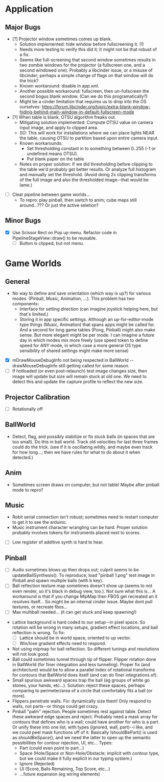 # Application

## Major Bugs
- [?] Projector window sometimes comes up blank.
	- Solution implemented: hide window before fullscreening it. (!)
	- Needs more testing to verify this did it; It might not be that robust of a fix.
	- Seems like full-screening that second window sometimes results in two zombie windows for the projector (a fullscreen one, and a second windowed one). Probably a libcinder issue, or a misuse of libcinder; perhaps a simple change of flags on that window will do the trick? 
	- Known workaround: disable <HasConfigWindow> in app.xml.
	- Another possible workaround: fullscreen, then un-fullscreen the second bogus blank window. (Can we do this programatically?)
	- Might be a cinder limitation that requires us to drop into the OS ourselves:
		https://forum.libcinder.org/topic/extra-blank-window-hiding-behind-main-window-in-default-fullscreen-mode
- [?] When table is blank, OTSU algorithm freaks out.
	- Mitigating solution implemented: Compute OTSU value on camera input image, and apply to clipped area.
	- SO: This will work for installations where we can place lights NEAR the table, causing OTSU to partition based upon entire camera input.
	- Known workarounds:
		- Set thresholding constant in <Vision> to something between 0..255 (-1 or undefined means OTSU).
		- Put blank paper on the table
	- Notes on proper solution: If we did thresholding before clipping to the table we'd probably get better results. Or analyze full histogram and manually set the threshold. (Avoid doing 2x clipping transforms of the full image and also the thresholded image--that would be lame.)
- [ ] Clear pipeline between game worlds...
	- To repro: play pinball, then switch to anim; cube maps still around...??? Or just the active seletion?

## Minor Bugs
- [x] Use Scissor Rect on Pop up menu. Refactor code in PipelineStageView::draw() to be reusable.
	- [ ] Button is clipped, but not menu.

# Game Worlds

## General
- No way to define and save orientation (which way is up?) for various modes. (Pinball, Music, Animation, ...). This problem has two components:
	- Interface for setting direction (can imagine joystick helping here, but that's limited.)
	- Storing it in app specific settings. Although an up-for-editor-mode type things (Music, Animation) that spans apps might be called for. And a second for long game tables (Pong, Pinball) might also make sense. But more elegant might be per mode. I can imagine a future day in which modes mix more freely (use speed token to define speed for ANY mode, in which case a more general OS type sensibility of shared settings might make more sense)
- [x] mDrawMouseDebugInfo not being respected in BallWorld -- drawMouseDebugInfo still getting called for some reason.
- [ ] If hotloaded (or even post-relaunch) test image changes size, then image will update but size will remain stuck at old one. We need to detect this and update the capture profile to reflect the new size. 

## Projector Calibration

- [ ] Rotationally off

## BallWorld
- Detect, flag, and possibly stabilize or fix stuck balls (in spaces that are too small). Do this in ball world. Track old velocities for last three frames could do the trick. (see if it is oscillating wildly, and maybe even track for how long...; then we have rules for what to do about it when detected.)

## Anim
- Sometimes screen draws on computer, but not table! Maybe after pinball mode to repro?

## Music
- Robit serial connection isn't robust; sometimes need to restart computer to get it to see the arduino.
- Music instrument character wrangling can be hard. Proper solution probably involves tokens for instruments placed next to scores.
- [ ] Low register of additive synth is hard to hear.

## Pinball
- [ ] Audio sometimes blows up then drops out; culprit seems to be updateBallSynthesis(). To reproduce, load "pinball 1.png" test image in Pinball and spawn multiple balls (with b key).
- [ ] Ball reflection texture map sometimes doesn't show up (seems to not even render, so it's black in debug view, too.). Not sure what this is... A workaround is that if you change MipMap then FBOS get recreated an it resolves itself... So might be an internal cinder issue. Maybe dont pull textures, or recreate fbos... 
- [ ] Max multiball needed... (it can get stuck and keep spawning!) 
- Lattice background is hard coded to our setup--in pixel space. So rotation will be wrong in many setups, gradient effect locations, and ball reflection is wrong. To fix:
	- [ ] Lattice should be in world space, oriented to up vector.
	- [ ] Win/lose gradient effects need to respond.
- Not using mipmap for ball reflection. So different tunings and resolutions will not look good.
- Ball could sometimes tunnel through tip of flipper. Flipper rotation done in BallWorld (for finer integration and less tunneling). Proper fix (and architecture) would be to allow a parallel index of rotational transforms for contours that BallWorld does itself (and can do finer integrations of). 
- Small spurious awkward spaces trap the ball (eg groups of white go stones, your hands, etc...). Solution: reject these spaces, perhaps comparing to perimeter/area of a circle that comfortably fits a ball (or more).
- Flippers penetrate walls. Fix: dynamically size them! Only respond to walls, not parts--or things could get crazy.
- Pinball "palm" rejection. People sometimes rest against table. Detect these awkward edge spaces and reject. Probably need a mask array for contours that defines who is a wall; could have another for who is a part. Or unify these into one list, with types (ignored, wall, part)--i like, and we could peel mask functions off of it. Basically !shouldBePart() is used as shouldBeSpace(), and we need the latter to open up the semantic possibilities for contour rejection, UI, etc... Types:
	- Part (could even point to part...)
	- Space (Hole/Space or Non-Hole/Obstacle; implicit with contour type, but we could make it fully explicit in our typing system.)
	- Ignore (Rejected)
	- UI (Score, Balls Remaining, Top Score, etc...)
	- ...future expansion (eg wiring elements)